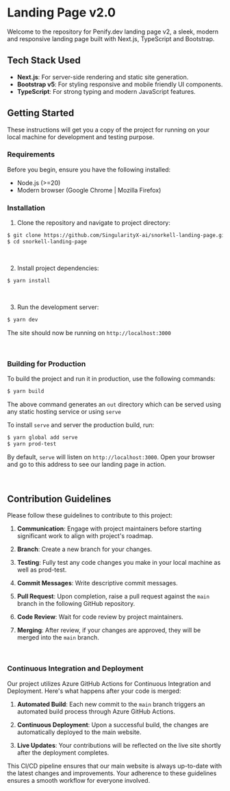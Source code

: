 # Landing Page v2.0

Welcome to the repository for Penify.dev landing page v2, a sleek, modern and responsive landing page built with Next.js, TypeScript and Bootstrap.

## Tech Stack Used

- **Next.js**: For server-side rendering and static site generation.
- **Bootstrap v5**: For styling responsive and mobile friendly UI components.
- **TypeScript**: For strong typing and modern JavaScript features.

## Getting Started

These instructions will get you a copy of the project for running on your local machine for development and testing purpose.

### Requirements

Before you begin, ensure you have the following installed:

- Node.js (>=20)
- Modern browser (Google Chrome | Mozilla Firefox)

### Installation

1. Clone the repository and navigate to project directory:

```bash
$ git clone https://github.com/SingularityX-ai/snorkell-landing-page.git
$ cd snorkell-landing-page
```

<br>

2. Install project dependencies:

```bash
$ yarn install
```

<br>

3. Run the development server:

```bash
$ yarn dev
```

The site should now be running on `http://localhost:3000`

<br>

### Building for Production

To build the project and run it in production, use the following commands:

```bash
$ yarn build
```

The above command generates an `out` directory which can be served using any static hosting service or using `serve`

To install `serve` and server the production build, run:

```bash
$ yarn global add serve
$ yarn prod-test
```

By default, `serve` will listen on `http://localhost:3000`. Open your browser and go to this address to see our landing page in action.

<br>

## Contribution Guidelines

Please follow these guidelines to contribute to this project:

1. **Communication**: Engage with project maintainers before starting significant work to align with project's roadmap.

2. **Branch**: Create a new branch for your changes.

3. **Testing**: Fully test any code changes you make in your local machine as well as prod-test.

4. **Commit Messages**: Write descriptive commit messages.

5. **Pull Request**: Upon completion, raise a pull request against the `main` branch in the following GitHub repository.

6. **Code Review**: Wait for code review by project maintainers.

7. **Merging**: After review, if your changes are approved, they will be merged into the `main` branch.

<br>

### Continuous Integration and Deployment

Our project utilizes Azure GitHub Actions for Continuous Integration and Deployment. Here's what happens after your code is merged:

1. **Automated Build**: Each new commit to the `main` branch triggers an automated build process through Azure GitHub Actions.

2. **Continuous Deployment**: Upon a successful build, the changes are automatically deployed to the main website.

3. **Live Updates**: Your contributions will be reflected on the live site shortly after the deployment completes.

This CI/CD pipeline ensures that our main website is always up-to-date with the latest changes and improvements. Your adherence to these guidelines ensures a smooth workflow for everyone involved.
